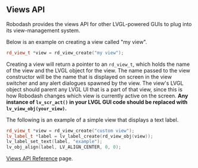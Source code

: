 ## Views API

Robodash provides the views API for other LVGL-powered GUIs to plug into its
view-management system.

Below is an example on creating a view called "my view".

```cpp
rd_view_t *view = rd_view_create("my view");
```

Creating a view will return a pointer to an `rd_view_t`, which holds the name of
the view and the LVGL object for the view. The name passed to the view
constructor will be the name that is displayed on screen in the view switcher
and any alert dialogues spawned by the view. The view's LVGL object should
parent any LVGL UI that is a part of that view, since this is how Robodash
changes which view is currently active on the screen. **Any instance of
`lv_scr_act()` in your LVGL GUI code should be replaced with
`lv_view_obj(your_view)`.**

The following is an example of a simple view that displays a text label.

```cpp
rd_view_t *view = rd_view_create("custom view");
lv_label_t *label = lv_label_create(rd_view_obj(view));
lv_label_set_text(label, "example");
lv_obj_align(label, LV_ALIGN_CENTER, 0, 0);
```

[Views API Reference](../api/core.md) page.
